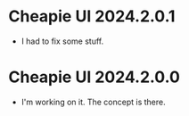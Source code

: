 # Cheapie UI 2024.2.0.1

- I had to fix some stuff.

# Cheapie UI 2024.2.0.0

- I'm working on it. The concept is there.